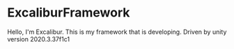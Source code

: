 # ExcaliburFramework
Hello, I'm Excalibur. This is my framework that is developing.
Driven by unity version 2020.3.37f1c1
